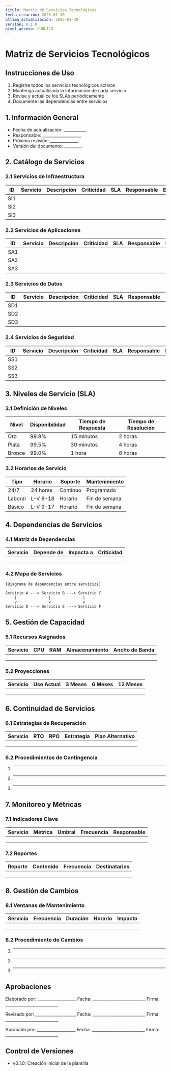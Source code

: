 ```yaml
---
título: Matriz de Servicios Tecnológicos
fecha_creación: 2025-01-30
última_actualización: 2025-01-30
versión: 0.1.0
nivel_acceso: PUBLICO
---
```

# Matriz de Servicios Tecnológicos

## Instrucciones de Uso
1. Registre todos los servicios tecnológicos activos
2. Mantenga actualizada la información de cada servicio
3. Revise y actualice los SLAs periódicamente
4. Documente las dependencias entre servicios

## 1. Información General
- Fecha de actualización: ___________
- Responsable: ___________________
- Próxima revisión: ______________
- Versión del documento: _________

## 2. Catálogo de Servicios

### 2.1 Servicios de Infraestructura
| ID | Servicio | Descripción | Criticidad | SLA | Responsable | Estado |
|----|----------|-------------|------------|-----|-------------|--------|
| SI1 |          |             |            |     |             |        |
| SI2 |          |             |            |     |             |        |
| SI3 |          |             |            |     |             |        |

### 2.2 Servicios de Aplicaciones
| ID | Servicio | Descripción | Criticidad | SLA | Responsable | Estado |
|----|----------|-------------|------------|-----|-------------|--------|
| SA1 |          |             |            |     |             |        |
| SA2 |          |             |            |     |             |        |
| SA3 |          |             |            |     |             |        |

### 2.3 Servicios de Datos
| ID | Servicio | Descripción | Criticidad | SLA | Responsable | Estado |
|----|----------|-------------|------------|-----|-------------|--------|
| SD1 |          |             |            |     |             |        |
| SD2 |          |             |            |     |             |        |
| SD3 |          |             |            |     |             |        |

### 2.4 Servicios de Seguridad
| ID | Servicio | Descripción | Criticidad | SLA | Responsable | Estado |
|----|----------|-------------|------------|-----|-------------|--------|
| SS1 |          |             |            |     |             |        |
| SS2 |          |             |            |     |             |        |
| SS3 |          |             |            |     |             |        |

## 3. Niveles de Servicio (SLA)

### 3.1 Definición de Niveles
| Nivel | Disponibilidad | Tiempo de Respuesta | Tiempo de Resolución |
|-------|---------------|---------------------|---------------------|
| Oro   | 99.9%         | 15 minutos          | 2 horas             |
| Plata | 99.5%         | 30 minutos          | 4 horas             |
| Bronce| 99.0%         | 1 hora              | 8 horas             |

### 3.2 Horarios de Servicio
| Tipo | Horario | Soporte | Mantenimiento |
|------|---------|---------|---------------|
| 24/7 | 24 horas| Continuo| Programado    |
| Laboral| L-V 8-18| Horario| Fin de semana |
| Básico| L-V 9-17| Horario| Fin de semana |

## 4. Dependencias de Servicios

### 4.1 Matriz de Dependencias
| Servicio | Depende de | Impacta a | Criticidad |
|----------|------------|-----------|------------|
|          |            |           |            |
|          |            |           |            |
|          |            |           |            |

### 4.2 Mapa de Servicios
```
[Diagrama de dependencias entre servicios]

Servicio A ---> Servicio B ---> Servicio C
    |              |              |
    v              v              v
Servicio D ---> Servicio E ---> Servicio F
```

## 5. Gestión de Capacidad

### 5.1 Recursos Asignados
| Servicio | CPU | RAM | Almacenamiento | Ancho de Banda |
|----------|-----|-----|----------------|----------------|
|          |     |     |                |                |
|          |     |     |                |                |
|          |     |     |                |                |

### 5.2 Proyecciones
| Servicio | Uso Actual | 3 Meses | 6 Meses | 12 Meses |
|----------|------------|---------|----------|-----------|
|          |            |         |          |           |
|          |            |         |          |           |
|          |            |         |          |           |

## 6. Continuidad de Servicios

### 6.1 Estrategias de Recuperación
| Servicio | RTO | RPO | Estrategia | Plan Alternativo |
|----------|-----|-----|------------|------------------|
|          |     |     |            |                  |
|          |     |     |            |                  |
|          |     |     |            |                  |

### 6.2 Procedimientos de Contingencia
1. _______________________________
2. _______________________________
3. _______________________________

## 7. Monitoreo y Métricas

### 7.1 Indicadores Clave
| Servicio | Métrica | Umbral | Frecuencia | Responsable |
|----------|---------|--------|------------|-------------|
|          |         |        |            |             |
|          |         |        |            |             |
|          |         |        |            |             |

### 7.2 Reportes
| Reporte | Contenido | Frecuencia | Destinatarios |
|---------|-----------|------------|---------------|
|         |           |            |               |
|         |           |            |               |
|         |           |            |               |

## 8. Gestión de Cambios

### 8.1 Ventanas de Mantenimiento
| Servicio | Frecuencia | Duración | Horario | Impacto |
|----------|------------|----------|----------|---------|
|          |            |          |          |         |
|          |            |          |          |         |
|          |            |          |          |         |

### 8.2 Procedimiento de Cambios
1. _______________________________
2. _______________________________
3. _______________________________

## Aprobaciones
Elaborado por: ___________________
Fecha: __________________________
Firma: __________________________

Revisado por: ____________________
Fecha: __________________________
Firma: __________________________

Aprobado por: ___________________
Fecha: __________________________
Firma: __________________________

## Control de Versiones
- v0.1.0: Creación inicial de la plantilla 